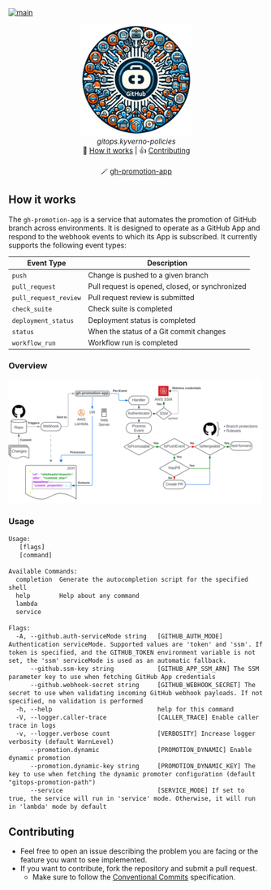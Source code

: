 [![main](https://github.com/isometry/gh-promotion-app/actions/workflows/main.yaml/badge.svg?branch=main)](https://github.com/isometry/gh-promotion-app/actions/workflows/main.yaml)
<br>

<p align="center" width="100%">
    <img src="https://github.com/isometry/gh-promotion-app/blob/main/docs/images/banner.png?raw=true" width="220"></img>
    <br>
    <i>gitops.kyverno-policies</i>
    <br>
    🔎 <a href="#how-it-works">How it works</a> | 👍 <a href="#contributing">Contributing</a>
    <br><br>
    🪄 <a href="https://github.com/isometry/gh-promotion-app">gh-promotion-app</a>
</p>

## How it works

The `gh-promotion-app` is a service that automates the promotion of GitHub branch across environments. It is designed to
operate as a GitHub App and respond to the webhook events to which its App is subscribed.
It currently supports the following event types:

| Event Type            | Description                                     |
|-----------------------|-------------------------------------------------|
| `push`                | Change is pushed to a given branch              |
| `pull_request`        | Pull request is opened, closed, or synchronized |
| `pull_request_review` | Pull request review is submitted                |
| `check_suite`         | Check suite is completed                        |
| `deployment_status`   | Deployment status is completed                  |
| `status`              | When the status of a Git commit changes         |
| `workflow_run`        | Workflow run is completed                       |

### Overview

<img src="https://github.com/isometry/gh-promotion-app/blob/main/docs/images/overview.png?raw=true" width="500"></img>

### Usage

```console
Usage:
   [flags]
   [command]

Available Commands:
  completion  Generate the autocompletion script for the specified shell
  help        Help about any command
  lambda      
  service     

Flags:
  -A, --github.auth-serviceMode string   [GITHUB_AUTH_MODE] Authentication serviceMode. Supported values are 'token' and 'ssm'. If token is specified, and the GITHUB_TOKEN environment variable is not set, the 'ssm' serviceMode is used as an automatic fallback.
      --github.ssm-key string            [GITHUB_APP_SSM_ARN] The SSM parameter key to use when fetching GitHub App credentials
      --github.webhook-secret string     [GITHUB_WEBHOOK_SECRET] The secret to use when validating incoming GitHub webhook payloads. If not specified, no validation is performed
  -h, --help                             help for this command
  -V, --logger.caller-trace              [CALLER_TRACE] Enable caller trace in logs
  -v, --logger.verbose count             [VERBOSITY] Increase logger verbosity (default WarnLevel)
      --promotion.dynamic                [PROMOTION_DYNAMIC] Enable dynamic promotion
      --promotion.dynamic-key string     [PROMOTION_DYNAMIC_KEY] The key to use when fetching the dynamic promoter configuration (default "gitops-promotion-path")
      --service                          [SERVICE_MODE] If set to true, the service will run in 'service' mode. Otherwise, it will run in 'lambda' mode by default
```

## Contributing

* Feel free to open an issue describing the problem you are facing or the feature you want to see implemented.
* If you want to contribute, fork the repository and submit a pull request.
    * Make sure to follow the [Conventional Commits](https://www.conventionalcommits.org/en/v1.0.0/) specification.
